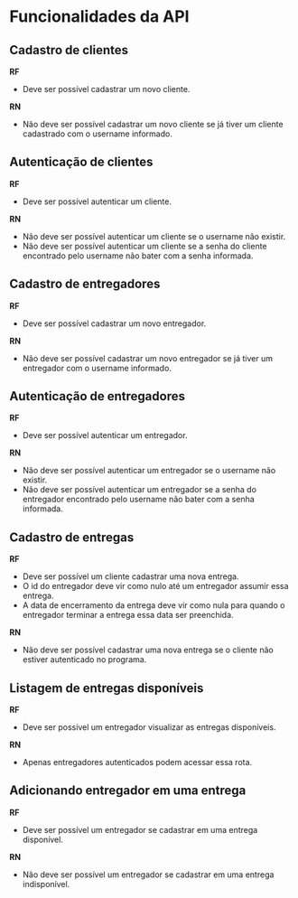 # Funcionalidades da API

## Cadastro de clientes

**RF**
- Deve ser possível cadastrar um novo cliente.

**RN**
- Não deve ser possível cadastrar um novo cliente se já tiver um cliente cadastrado com o username informado.


## Autenticação de clientes

**RF**
- Deve ser possível autenticar um cliente.

**RN**
- Não deve ser possível autenticar um cliente se o username não existir.
- Não deve ser possível autenticar um cliente se a senha do cliente encontrado pelo username não bater com a senha informada.

## Cadastro de entregadores

**RF**
- Deve ser possível cadastrar um novo entregador.

**RN**
- Não deve ser possível cadastrar um novo entregador se já tiver um entregador com o username informado.

## Autenticação de entregadores

**RF**
- Deve ser possível autenticar um entregador.

**RN**
- Não deve ser possível autenticar um entregador se o username não existir.
- Não deve ser possível autenticar um entregador se a senha do entregador encontrado pelo username não bater com a senha informada.

## Cadastro de entregas

**RF**
- Deve ser possível um cliente cadastrar uma nova entrega.
- O id do entregador deve vir como nulo até um entregador assumir essa entrega.
- A data de encerramento da entrega deve vir como nula para quando o entregador terminar a entrega essa data ser preenchida.

**RN**
- Não deve ser possível cadastrar uma nova entrega se o cliente não estiver autenticado no programa.

## Listagem de entregas disponíveis

**RF**
- Deve ser possível um entregador visualizar as entregas disponíveis.

**RN**
- Apenas entregadores autenticados podem acessar essa rota.

## Adicionando entregador em uma entrega

**RF**
- Deve ser possível um entregador se cadastrar em uma entrega disponível.

**RN**
- Não deve ser possível um entregador se cadastrar em uma entrega indisponível.
